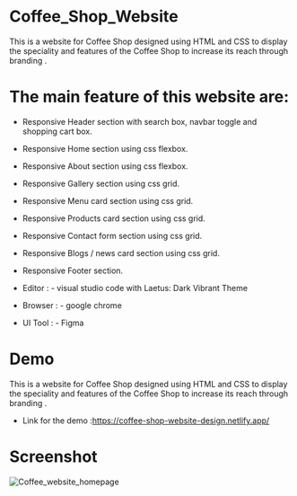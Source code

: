 # Coffee_Shop_Website
This is a website for Coffee Shop designed using HTML and CSS to display the speciality and features of the Coffee Shop  to increase its reach through branding .

# The main feature of this website are:
  
* Responsive Header section with search box, navbar toggle and shopping cart box.
* Responsive Home section using css flexbox.
* Responsive About section using css flexbox.
* Responsive Gallery section using css grid.
* Responsive Menu card section using css grid.
* Responsive Products card section using css grid.
* Responsive Contact form section using css grid.
* Responsive Blogs / news card section using css grid.
* Responsive Footer section.

* Editor : - visual studio code with Laetus: Dark Vibrant Theme
* Browser : - google chrome
* UI Tool : - Figma 

# Demo
This is a website for Coffee Shop designed using HTML and CSS to display the speciality and features of the Coffee Shop to increase its reach through branding .

* Link for the demo :https://coffee-shop-website-design.netlify.app/
# Screenshot 
![Coffee_website_homepage](https://github.com/sonadukane18/Coffee_Shop_Website/assets/120325353/9dc730d8-ee38-4a90-84dd-55d03b84c948)
